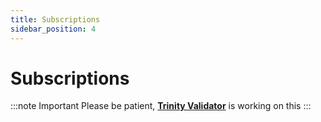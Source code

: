 ```yaml
---
title: Subscriptions
sidebar_position: 4
---
```


# Subscriptions

:::note Important
Please be patient, [**Trinity Validator**](https://trinityvalidator.com) is working on this
:::